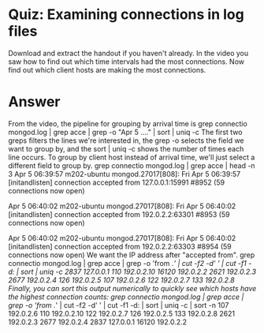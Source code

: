 # Quiz: Examining connections in log files

Download and extract the handout if you haven't already. In the video you saw how to find out which time intervals had the most connections. Now find out which client hosts are making the most connections.

# Answer
From the video, the pipeline for grouping by arrival time is
grep connectio mongod.log | grep acce | grep -o "Apr  5 ...." | sort | uniq -c
The first two greps filters the lines we're interested in, the grep -o selects the field we want to group by, and the sort | uniq -c shows the number of times each line occurs. To group by client host instead of arrival time, we'll just select a different field to group by.
grep connectio mongod.log | grep acce | head -n 3
Apr  5 06:39:57 m202-ubuntu mongod.27017[808]: Fri Apr  5 06:39:57
[initandlisten] connection accepted from 127.0.0.1:15991 #8952 (59 connections
now open)

Apr  5 06:40:02 m202-ubuntu mongod.27017[808]: Fri Apr  5 06:40:02
[initandlisten] connection accepted from 192.0.2.2:63301 #8953 (59 connections
now open)

Apr  5 06:40:02 m202-ubuntu mongod.27017[808]: Fri Apr  5 06:40:02
[initandlisten] connection accepted from 192.0.2.2:63303 #8954 (59 connections
now open)
We want the IP address after "accepted from".
grep connectio mongod.log | grep acce | grep -o 'from .*' | cut -f2 -d' '  | cut -f1 -d: | sort | uniq -c
2837 127.0.0.1
 110 192.0.2.10
16120 192.0.2.2
2621 192.0.2.3
2677 192.0.2.4
 126 192.0.2.5
 107 192.0.2.6
 122 192.0.2.7
 133 192.0.2.8
Finally, you can sort this output numerically to quickly see which hosts have the highest connection counts:
grep connectio mongod.log | grep acce | grep -o 'from .*' | cut -f2 -d' '  | cut -f1 -d: | sort | uniq -c | sort -n
 107 192.0.2.6
 110 192.0.2.10
 122 192.0.2.7
 126 192.0.2.5
 133 192.0.2.8
2621 192.0.2.3
2677 192.0.2.4
2837 127.0.0.1
16120 192.0.2.2

